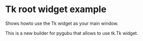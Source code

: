 # Tk root widget example

Shows howto use the Tk widget as your main window.

This is a new builder for pygubu that allows to use tk.Tk widget.

